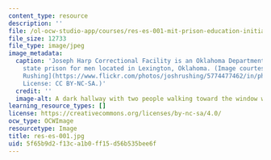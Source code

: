 ```yaml
---
content_type: resource
description: ''
file: /ol-ocw-studio-app/courses/res-es-001-mit-prison-education-initiative-discussion-about-incarceration-january-iap-2021/5f65b9d2f13ca1b0ff15d56b535bee6f_res-es-001.jpg
file_size: 12733
file_type: image/jpeg
image_metadata:
  caption: 'Joseph Harp Correctional Facility is an Oklahoma Department of Corrections
    state prison for men located in Lexington, Oklahoma. (Image courtesy of [Josh
    Rushing](https://www.flickr.com/photos/joshrushing/5774477462/in/photolist-9NgGYf).
    License: CC BY-NC-SA.)'
  credit: ''
  image-alt: A dark hallway with two people walking toward the window with light
learning_resource_types: []
license: https://creativecommons.org/licenses/by-nc-sa/4.0/
ocw_type: OCWImage
resourcetype: Image
title: res-es-001.jpg
uid: 5f65b9d2-f13c-a1b0-ff15-d56b535bee6f
---
```

